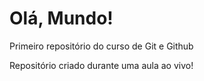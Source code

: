 # Olá, Mundo!
 Primeiro repositório do curso de Git e Github 

 Repositório criado durante uma aula ao vivo!
